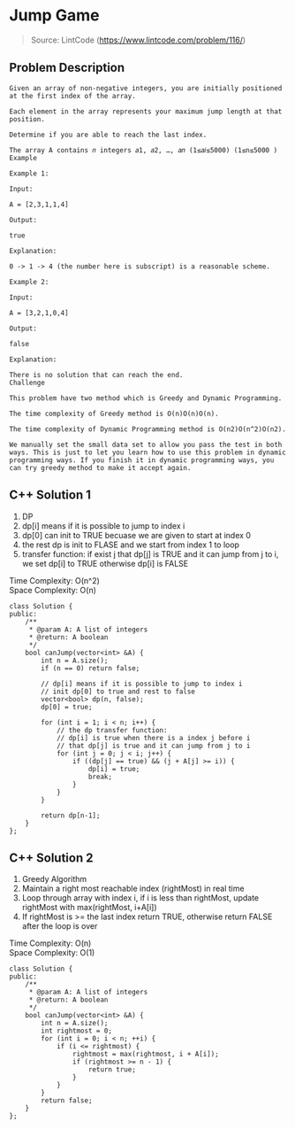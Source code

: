 # Jump Game
> Source: LintCode (https://www.lintcode.com/problem/116/)
## Problem Description
```
Given an array of non-negative integers, you are initially positioned at the first index of the array.

Each element in the array represents your maximum jump length at that position.

Determine if you are able to reach the last index.

The array A contains 𝑛 integers 𝑎1, 𝑎2, …, 𝑎𝑛 (1≤𝑎𝑖≤5000) (1≤n≤5000 )
Example

Example 1:

Input:

A = [2,3,1,1,4]

Output:

true

Explanation:

0 -> 1 -> 4 (the number here is subscript) is a reasonable scheme.

Example 2:

Input:

A = [3,2,1,0,4]

Output:

false

Explanation:

There is no solution that can reach the end.
Challenge

This problem have two method which is Greedy and Dynamic Programming.

The time complexity of Greedy method is O(n)O(n)O(n).

The time complexity of Dynamic Programming method is O(n2)O(n^2)O(n2).

We manually set the small data set to allow you pass the test in both ways. This is just to let you learn how to use this problem in dynamic programming ways. If you finish it in dynamic programming ways, you can try greedy method to make it accept again.
```

## C++ Solution 1
1. DP  
2. dp[i] means if it is possible to jump to index i  
3. dp[0] can init to TRUE becuase we are given to start at index 0  
4. the rest dp is init to FLASE and we start from index 1 to loop  
5. transfer function: if exist j that dp[j] is TRUE and it can jump from j to i, we set dp[i] to TRUE
   otherwise dp[i] is FALSE  

Time Complexity: O(n^2)  
Space Complexity: O(n)  
 
```
class Solution {
public:
    /**
     * @param A: A list of integers
     * @return: A boolean
     */
    bool canJump(vector<int> &A) {
        int n = A.size();
        if (n == 0) return false;
        
        // dp[i] means if it is possible to jump to index i
        // init dp[0] to true and rest to false
        vector<bool> dp(n, false);
        dp[0] = true;
        
        for (int i = 1; i < n; i++) {
            // the dp transfer function:
            // dp[i] is true when there is a index j before i
            // that dp[j] is true and it can jump from j to i 
            for (int j = 0; j < i; j++) {
                if ((dp[j] == true) && (j + A[j] >= i)) {
                    dp[i] = true;
                    break;
                }
            }
        }
        
        return dp[n-1];
    }
};
```

## C++ Solution 2
1. Greedy Algorithm  
2. Maintain a right most reachable index (rightMost) in real time  
3. Loop through array with index i, if i is less than rightMost, update rightMost with max(rightMost, i+A[i])  
4. If rightMost is >= the last index return TRUE, otherwise return FALSE after the loop is over  

Time Complexity: O(n)  
Space Complexity: O(1)  
 
```
class Solution {
public:
    /**
     * @param A: A list of integers
     * @return: A boolean
     */
    bool canJump(vector<int> &A) {
        int n = A.size();
        int rightmost = 0;
        for (int i = 0; i < n; ++i) {
            if (i <= rightmost) {
                rightmost = max(rightmost, i + A[i]);
                if (rightmost >= n - 1) {
                    return true;
                }
            }
        }
        return false;
    }
};
```